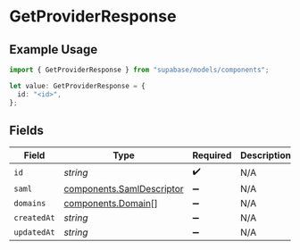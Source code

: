 # GetProviderResponse

## Example Usage

```typescript
import { GetProviderResponse } from "supabase/models/components";

let value: GetProviderResponse = {
  id: "<id>",
};
```

## Fields

| Field                                                                  | Type                                                                   | Required                                                               | Description                                                            |
| ---------------------------------------------------------------------- | ---------------------------------------------------------------------- | ---------------------------------------------------------------------- | ---------------------------------------------------------------------- |
| `id`                                                                   | *string*                                                               | :heavy_check_mark:                                                     | N/A                                                                    |
| `saml`                                                                 | [components.SamlDescriptor](../../models/components/samldescriptor.md) | :heavy_minus_sign:                                                     | N/A                                                                    |
| `domains`                                                              | [components.Domain](../../models/components/domain.md)[]               | :heavy_minus_sign:                                                     | N/A                                                                    |
| `createdAt`                                                            | *string*                                                               | :heavy_minus_sign:                                                     | N/A                                                                    |
| `updatedAt`                                                            | *string*                                                               | :heavy_minus_sign:                                                     | N/A                                                                    |